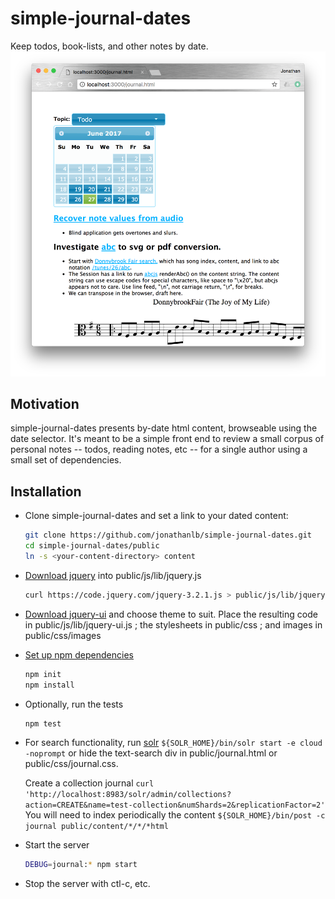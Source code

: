 # simple-journal-dates
Keep todos, book-lists, and other notes by date.
![Alt text](screenshots/simple-journal-dates.png?raw=true "simple-journal-dates example view")

## Motivation
simple-journal-dates presents by-date html content, browseable using the date selector.
It's meant to be a simple front end to review a small corpus of personal notes -- todos, reading notes, etc -- for a single author using a small set of dependencies.

## Installation
- Clone simple-journal-dates and set a link to your dated content:
  ```bash
  git clone https://github.com/jonathanlb/simple-journal-dates.git
  cd simple-journal-dates/public
  ln -s <your-content-directory> content
  ```
- [Download jquery](https://jquery.com/download/) into public/js/lib/jquery.js
  ```bash
  curl https://code.jquery.com/jquery-3.2.1.js > public/js/lib/jquery.js
  ```
- [Download jquery-ui](https://jqueryui.com/download/) and choose theme to suit.
  Place the resulting code in public/js/lib/jquery-ui.js ; the stylesheets in public/css ; and images in public/css/images
- [Set up npm dependencies](https://docs.npmjs.com/getting-started/using-a-package.json)
  ```bash
  npm init
  npm install
  ```
- Optionally, run the tests
  ```bash
  npm test
  ```
- For search functionality, run [solr](http://lucene.apache.org/solr/)
  ```${SOLR_HOME}/bin/solr start -e cloud -noprompt```
  or hide the text-search div in public/journal.html or public/css/journal.css.
  
  Create a collection journal
  ```curl 'http://localhost:8983/solr/admin/collections?action=CREATE&name=test-collection&numShards=2&replicationFactor=2'```
  You will need to index periodically the content
  ```${SOLR_HOME}/bin/post -c journal public/content/*/*/*html```
- Start the server
  ```bash
  DEBUG=journal:* npm start
  ```
- Stop the server with ctl-c, etc.
